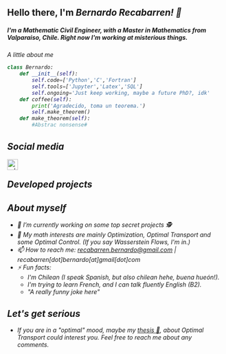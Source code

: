 ## Hello there, I'm <em>Bernardo Recabarren<em>! 👋
##### I'm a Mathematic Civil Engineer, with a Master in Mathematics from Valparaiso, Chile. Right now I'm working at misterious things.

A little about me
```python
class Bernardo:
    def __init__(self):
        self.code=['Python','C','Fortran']
        self.tools=['Jupyter','Latex','SQL']
        self.ongoing='Just keep working, maybe a future PhD?, idk'
    def coffee(self):
        print('Agradecido, toma un teorema.')
        self.make_theorem()
    def make_theorem(self):
        #Abstrac nonsense#
```
## Social media 

<a href="https://www.linkedin.com/in/bernardo-recabarren-6296971bb/">
  <img align="left" alt="rekito LinkedIn" width="25px" src="https://cdn.jsdelivr.net/npm/simple-icons@v3/icons/linkedin.svg" />
</a>
<br>

## Developed projects


## About myself 

- 🔭 I’m currently working on some top secret projects 🕵️
- 🌱 My math interests are mainly Optimization, Optimal Transport and some Optimal Control. (If you say Wasserstein Flows, I'm in.)
- 📫 How to reach me: recabarren.bernardo@gmail.com | recabarren[dot]bernardo[at]gmail[dot]com
- ⚡ Fun facts:
    * I'm Chilean (I speak Spanish, but also chilean hehe, <em>buena hueón!<em>).
    * I'm trying to learn French, and I can talk fluently English (B2).
    * "A really funny joke here"


## Let's get serious

- If you are in a "optimal" mood, maybe my [thesis 📖](https://repositorio.usm.cl/bitstream/handle/11673/54652/m19689563-9.pdf?sequence=1&isAllowed=y), about Optimal Transport could interest you. Feel free to reach me about any comments.
